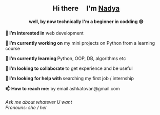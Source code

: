 <h2 align="center">Hi there <img src="https://github.com/blackcater/blackcater/raw/main/images/Hi.gif" height="15"/> I'm <a href="https://github.com/nadyaash" target="_blank">Nadya</a></h2>
<h4 align="center">well, by now technically I'm a beginner in codding 😄</h4>


<p><b>👀 I’m interested in</b>
    web development</p>
<p><b>🔭 I’m currently working on</b>
    my mini projects on Python from a learning course</p>
<p><b>🌱 I’m currently learning </b>
    Python, OOP, DB, algorithms etc</p>
<p><b>👯 I’m looking to collaborate </b> 
    to get experience and be useful
<p><b>🤔 I’m looking for help with </b>
    searching my first job / internship</p>
<p><b>📫 How to reach me: </b> 
    by email ashkatovan@gmail.com</p>
<h6>Ask me about whatever U want<br> 
Pronouns: she / her</h6>


<!--
**nadyaash/nadyaash** is a ✨ _special_ ✨ repository because its `README.md` (this file) appears on your GitHub profile.
- ⚡ Fun fact: ...
-->
